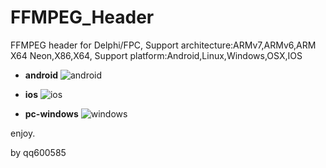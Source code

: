 # FFMPEG_Header
FFMPEG header for Delphi/FPC, Support architecture:ARMv7,ARMv6,ARM X64 Neon,X86,X64, Support platform:Android,Linux,Windows,OSX,IOS

- **android**
![android](https://github.com/PassByYou888/FFMPEG-Header/raw/master/android.png)

- **ios**
![ios](https://github.com/PassByYou888/FFMPEG-Header/raw/master/ios.PNG)

- **pc-windows**
![windows](https://github.com/PassByYou888/FFMPEG-Header/raw/master/windows.png)


enjoy.


by qq600585
